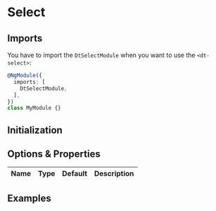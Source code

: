 # Select

<docs-source-example example="DefaultSelectExampleComponent"></docs-source-example>

## Imports

You have to import the `DtSelectModule` when you want to use the `<dt-select>`:

```typescript
@NgModule({
  imports: [
    DtSelectModule,
  ],
})
class MyModule {}
```

## Initialization


## Options & Properties

| Name | Type | Default | Description |
| --- | --- | --- | --- |

## Examples

<docs-source-example example="DisabledSelectExampleComponent"></docs-source-example>

<docs-source-example example="FormsSelectExampleComponent"></docs-source-example>

<docs-source-example example="GroupsSelectExampleComponent"></docs-source-example>
